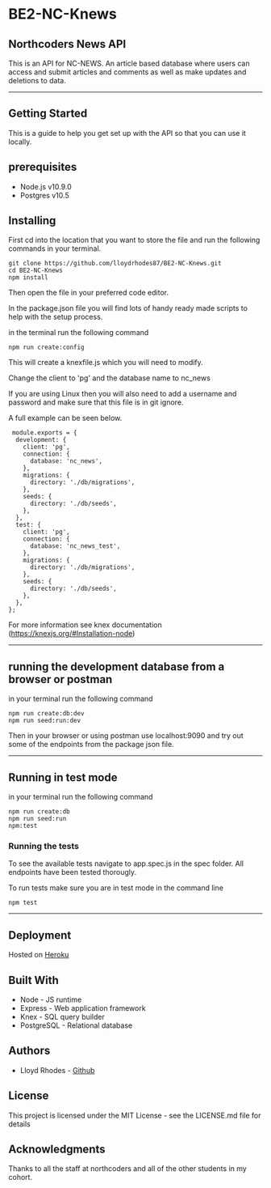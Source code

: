 # BE2-NC-Knews

## Northcoders News API

This is an API for NC-NEWS. An article based database where users can access and submit articles and comments as well as make updates and deletions to data.

---
## Getting Started


This is a guide to help you get set up with the API so that you can use it locally.

## prerequisites


- Node.js v10.9.0
- Postgres v10.5

## Installing

First cd into the location that you want to store the file and run the following commands in your terminal.

```
git clone https://github.com/lloydrhodes87/BE2-NC-Knews.git
cd BE2-NC-Knews
npm install
```

Then open the file in your preferred code editor.

In the package.json file you will find lots of handy ready made scripts to help with the setup process.

in the terminal run the following command

```
npm run create:config
```

This will create a knexfile.js which you will need to modify.

Change the client to 'pg' and the database name to nc_news

If you are using Linux then you will also need to add a username and password and make sure that this file is in git ignore.

A full example can be seen below.

```
 module.exports = {
  development: {
    client: 'pg',
    connection: {
      database: 'nc_news',
    },
    migrations: {
      directory: './db/migrations',
    },
    seeds: {
      directory: './db/seeds',
    },
  },
  test: {
    client: 'pg',
    connection: {
      database: 'nc_news_test',
    },
    migrations: {
      directory: './db/migrations',
    },
    seeds: {
      directory: './db/seeds',
    },
  },
};
```


For more information see knex documentation (https://knexjs.org/#Installation-node)

---

## running the development database from a browser or postman

in your terminal run the following command

```
npm run create:db:dev
npm run seed:run:dev
```

Then in your browser or using postman use localhost:9090 and try out some of the endpoints from the package json file.

---

## Running in test mode

in your terminal run the following command

```
npm run create:db
npm run seed:run
npm:test
```

### Running the tests

To see the available tests navigate to app.spec.js in the spec folder. All endpoints have been tested thorougly.

To run tests make sure you are in test mode in the command line

```
npm test
```

---

## Deployment

Hosted on [Heroku](nc-news-lrd.herokuapp.com)

## Built With

- Node - JS runtime
- Express - Web application framework
- Knex - SQL query builder
- PostgreSQL - Relational database

## Authors

- Lloyd Rhodes - [Github](https://github.com/lloydrhodes87)

## License

This project is licensed under the MIT License - see the LICENSE.md file for details

## Acknowledgments

Thanks to all the staff at northcoders and all of the other students in my cohort.

